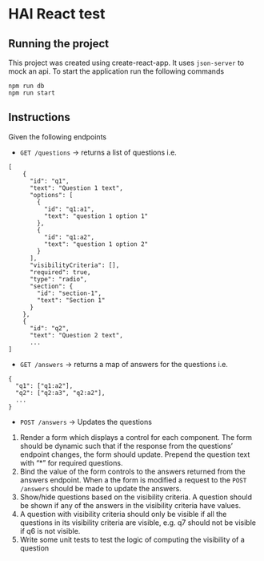 # HAI React test

## Running the project

This project was created using create-react-app. It uses `json-server` to mock an api. To start the application run the following commands

```
npm run db
npm run start
```

## Instructions

Given the following endpoints

- `GET /questions` -> returns a list of questions i.e.

```
[
    {
      "id": "q1",
      "text": "Question 1 text",
      "options": [
        {
          "id": "q1:a1",
          "text": "question 1 option 1"
        },
        {
          "id": "q1:a2",
          "text": "question 1 option 2"
        }
      ],
      "visibilityCriteria": [],
      "required": true,
      "type": "radio",
      "section": {
        "id": "section-1",
        "text": "Section 1"
      }
    },
    {
      "id": "q2",
      "text": "Question 2 text",
      ...
]
```

- `GET /answers` -> returns a map of answers for the questions i.e.

```
{
  "q1": ["q1:a2"],
  "q2": ["q2:a3", "q2:a2"],
  ...
}
```

- `POST /answers` -> Updates the questions

1. Render a form which displays a control for each component. The form should be dynamic such that if the response from the questions’ endpoint changes, the form should update. Prepend the question text with “\*” for required questions.
2. Bind the value of the form controls to the answers returned from the answers endpoint. When a the form is modified a request to the `POST /answers` should be made to update the answers.
3. Show/hide questions based on the visibility criteria. A question should be shown if any of the answers in the visibility criteria have values.
4. A question with visibility criteria should only be visible if all the questions in its visibility criteria are visible, e.g. q7 should not be visible if q6 is not visible.
5. Write some unit tests to test the logic of computing the visibility of a question
